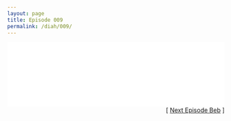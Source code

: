 ```yaml
---
layout: page
title: Episode 009
permalink: /diah/009/
---
```


<iframe allowfullscreen="true" frameborder="0" style="width:100%;" marginheight="0" marginwidth="0" mozallowfullscreen="true" scrolling="NO" src="//gdriveplayer.us/embed2.php?link=bQ7MAtOqx1qtesW%252FnN1OvQQgBhEXyDh0ttddRCQ6W8J8ijDkJjBP2rSu8zJVhC%252BMymJNJVp1hMGrPrl4kBxGrysOGXr9%252Fk4Fru%252F5K9UdB6yK1l8ZSd3P%252FTtPDj0VhayWiMMcSldMtUOrX8S979KCPVhPyrqHpRLsHBJWYZ67ofrudpBTSiN6YS5sacBYHq36TWVSgY3aAUXvNISMkt%252FunU&amp;no_adult=yes" webkitallowfullscreen="true"></iframe>

<div align="right">[ <a href="/diah/010/">Next Episode Beb</a> ]</div>


